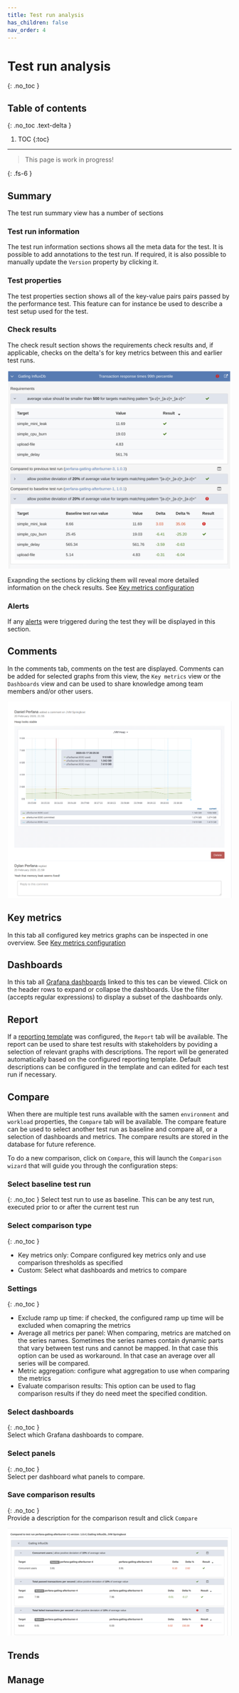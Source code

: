 ```yaml
---
title: Test run analysis
has_children: false
nav_order: 4
---
```


# Test run analysis
{: .no_toc }

## Table of contents
{: .no_toc .text-delta }

1. TOC
{:toc}


---

> This page is work in progress!

{: .fs-6 }

## Summary

The test run summary view has a number of sections

### Test run information

The test run information sections shows all the meta data for the test. It is possible to add annotations to the test run. If required, it is also possible to manually update the `Version` property by clicking it.

### Test properties

The test properties section shows all of the key-value pairs pairs passed by the performance test. This feature can for instance be used to describe a test setup used for the test.

### Check results

The check result section shows the requirements check results and, if applicable, checks on the delta's for key metrics between this and earlier test runs.

![Check results](../images/check-results.png)

Exapnding the sections by clicking them will reveal more detailed information on the check results. See [Key metrics configuration](https://perfana.github.io/perfana-docs/docs/testconfiguration/testconfiguration.html#key-metrics)

### Alerts

If any [alerts](https://perfana.github.io/perfana-docs/docs/alerts/alerts.html) were triggered during the test they will be displayed in this section.

## Comments

In the comments tab, comments on the test are displayed. Comments can be added for selected graphs from this view, the `Key metrics` view or the `Dashboards` view and can be used to share knowledge among team members and/or other users.

![Comments](../images/comments.png)


## Key metrics

In this tab all configured key metrics graphs can be inspected in one overview. See [Key metrics configuration](https://perfana.github.io/perfana-docs/docs/testconfiguration/testconfiguration.html#key-metrics)


## Dashboards

In this tab all [Grafana dashboards](https://perfana.github.io/perfana-docs/docs/testconfiguration/testconfiguration.html#grafana-dashboards) linked to this tes can be viewed. Click on the header rows to expand or collapse the dashboards. Use the filter (accepts regular expressions) to display a subset of the dashboards only. 

## Report

If a [reporting template](https://perfana.github.io/perfana-docs/docs/testconfiguration/testconfiguration.html#reporting-template) was configured, the `Report` tab will be available. The report can be used to share test results with stakeholders by poviding a selection of relevant graphs with descriptions. The report will be generated automatically based on the configured reporting template. Default descriptions can be configured in the template and can edited for each test run if necessary.

## Compare

When there are multiple test runs available with the samen `environment` and `workload` properties, the `Compare` tab will be available. The compare feature can be used to select another test run as baseline and compare all, or a selection of dashboards and metrics. The compare results are stored in the database for future reference.

To do a new comparison, click on `Compare`, this will launch the `Comparison wizard` that will guide you through the configuration steps:

### Select baseline test run
{: .no_toc }
Select test run to use as baseline. This can be any test run, executed prior to or after the current test run
### Select comparison type
{: .no_toc }
* Key metrics only: Compare configured key metrics only and use comparison thresholds as specified
* Custom: Select what dashboards and metrics to compare
### Settings
{: .no_toc }  
* Exclude ramp up time: if checked, the configured ramp up time will be excluded when comapring the metrics
* Average all metrics per panel: When comparing, metrics are matched on the series names. Sometimes the series names contain dynamic parts that vary between test runs and cannot be mapped. In that case this option can be used as workaround. In that case an average over all series will be compared.
* Metric aggregation: configure what aggregation to use when comparing the metrics
* Evaluate comparison results: This option can be used to flag comparison results if they do need meet the specified condition.
### Select dashboards
{: .no_toc }  
Select which Grafana dashboards to compare.
### Select panels
{: .no_toc }  
Select per dashboard what panels to compare.
### Save comparison results
{: .no_toc }  
Provide a description for the comparison result and click `Compare`


![Compare results](../images/compare-results.png)


## Trends

## Manage